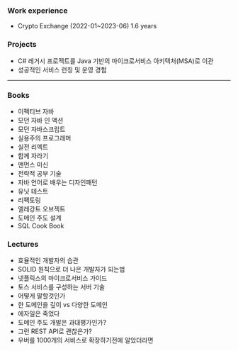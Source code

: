 ### Work experience
- Crypto Exchange (2022-01~2023-06) 1.6 years

### Projects
- C# 레거시 프로젝트를 Java 기반의 마이크로서비스 아키텍처(MSA)로 이관
- 성공적인 서비스 런칭 및 운영 경험
<hr>

### Books
- 이펙티브 자바
- 모던 자바 인 액션
- 모던 자바스크립트
- 실용주의 프로그래머
- 실전 리엑트
- 함께 자라기
- 맨먼스 미신
- 전략적 공부 기술
- 자바 언어로 배우는 디자인패턴
- 유닛 테스트
- 리팩토링
- 엘레강트 오브젝트
- 도메인 주도 설계
- SQL Cook Book

### Lectures
- 효율적인 개발자의 습관
- SOLID 원칙으로 더 나은 개발자가 되는법
- 넷플릭스의 마이크로서비스 가이드
- 토스 서비스를 구성하는 서버 기술
- 어떻게 말할것인가
- 한 도메인을 깊이 vs 다양한 도메인
- 에자일은 죽었다
- 도메인 주도 개발은 과대평가인가?
- 그런 REST API로 괜찮은가?
- 우버를 1000개의 서비스로 확장하기전에 알았더라면
